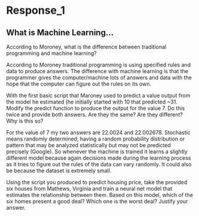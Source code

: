 # Response_1
## What is Machine Learning...

According to Moroney, what is the difference between traditional programming and machine learning?

According to Moroney traditional programming is using specified rules and data to produce answers. The difference with machine learning is that the programmer gives the computer/machine lots of answers and data with the hope that the computer can figure out the rules on its own.


With the first basic script that Maroney used to predict a value output from the model he estimated (he initially started with 10 that predicted ~31. Modify the predict function to produce the output for the value 7. Do this twice and provide both answers. Are they the same? Are they different? Why is this so?

For the value of 7 my two answers are 22.0024 and 22.002678. Stochastic means randomly determined; having a random probability distribution or pattern that may be analyzed statistically but may not be predicted precisely (Google). So whenever the machine is trained it learns a slightly different model because again decisions made during the learning process as it tries to figure out the rules of the data can vary randomly. It could also be because the dataset is extremely small.

Using the script you produced to predict housing price, take the provided six houses from Mathews, Virginia and train a neural net model that estimates the relationship between them. Based on this model, which of the six homes present a good deal? Which one is the worst deal? Justify your answer.
